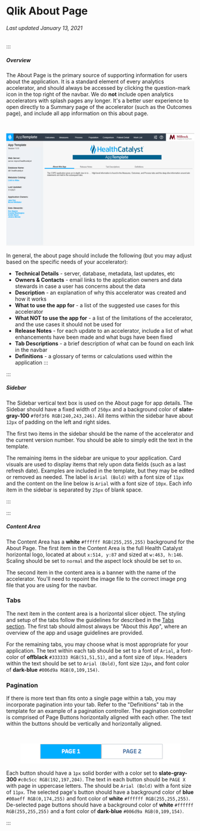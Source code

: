 # Qlik About Page

###### Last updated January 13, 2021

:::

##### Overview

The About Page is the primary source of supporting information for users about the application.
It is a standard element of every analytics accelerator, and should always be accessed by clicking the question-mark icon in the top right of the navbar.
We do **not** include open analytics accelerators with splash pages any longer.
It's a better user experience to open directly to a Summary page of the accelerator (such as the Outcomes page), and include all app information on this about page.

<div style="text-align:center"><br>

![About Page](./assets/analytics/qlik/qlik-about.png "About Page")

</div>

In general, the about page should include the following (but you may adjust based on the specific needs of your accelerator):

- **Technical Details** - server, database, metadata, last updates, etc
- **Owners & Contacts** - email links to the application owners and data stewards in case a user has concerns about the data
- **Description** - an explanation of why this accelerator was created and how it works
- **What to use the app for** - a list of the suggested use cases for this accelerator
- **What NOT to use the app for** - a list of the limitations of the accelerator, and the use cases it should not be used for
- **Release Notes** - for each update to an accelerator, include a list of what enhancements have been made and what bugs have been fixed
- **Tab Descriptions** - a brief description of what can be found on each link in the navbar
- **Definitions** - a glossary of terms or calculations used within the application
:::

:::

##### Sidebar

The Sidebar vertical text box is used on the About page for app details.
The Sidebar should have a fixed width of `250px` and a background color of **slate-gray-100** `#f0f3f6 RGB(240,243,246)`.
All items within the sidebar have about `12px` of padding on the left and right sides.

The first two items in the sidebar should be the name of the accelerator and the current version number.
You should be able to simply edit the text in the template.

The remaining items in the sidebar are unique to your application. Card visuals are used to display items that rely upon data fields (such as a last refresh date). 
Examples are included in the template, but they may be edited or removed as needed.
The label is `Arial (Bold)` with a font size of `11px` and the content on the line below is `Arial` with a font size of `10px`.
Each info item in the sidebar is separated by `25px` of blank space.

:::

:::

##### Content Area

The Content Area has a **white** `#ffffff RGB(255,255,255)` background for the About Page.
The first item in the Content Area is the full Health Catalyst horizontal logo, located at about `x:514, y:87` and sized at `w:463, h:146`. Scaling should be set to `normal` and the aspect lock should be set to `on`.

The second item in the content area is a banner with the name of the accelerator. You'll need to repoint the image file to the correct image png file that you are using for the navbar.

### Tabs

The next item in the content area is a horizontal slicer object.
The styling and setup of the tabs follow the guidelines for described in the [Tabs section](/analytics/qlik-tabs).
The first tab should almost always be "About this App", where an overview of the app and usage guidelines are provided.

For the remaining tabs, you may choose what is most appropriate for your application.
The text within each tab should be set to a font of `Arial`, a font-color of **offblack** `#333333 RGB(51,51,51)`, and a font size of `10px`.
Headers within the text should be set to `Arial (Bold)`, font size `12px`, and font color of **dark-blue** `#006d9a RGB(0,109,154)`.

### Pagination

If there is more text than fits onto a single page within a tab, you may incorporate pagination into your tab.
Refer to the "Definitions" tab in the template for an example of a pagination controller.
The pagination controller is comprised of Page Buttons horizontally aligned with each other. The text within the buttons should be vertically and horizontally aligned.

<div style="text-align:center"><br>

![Pagination Controller](./assets/analytics/tableau/pagination.png "Pagination Controller")

</div>

Each button should have a `1px` solid border with a color set to **slate-gray-300** `#c0c5cc RGB(192,197,204)`.
The text in each button should be `PAGE X` with page in uppercase letters.
The should be `Arial (Bold)` with a font size of `11px`.
The selected page's button should have a background color of **blue** `#00aeff RGB(0,174,255)` and font color of **white** `#ffffff RGB(255,255,255)`.
De-selected page buttons should have a background color of **white** `#ffffff RGB(255,255,255)` and a font color of **dark-blue** `#006d9a RGB(0,109,154)`.

:::